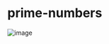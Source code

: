 # prime-numbers
![image](https://user-images.githubusercontent.com/106250960/173587297-b26b29b1-a361-450f-9603-5a5dfc405557.png)
